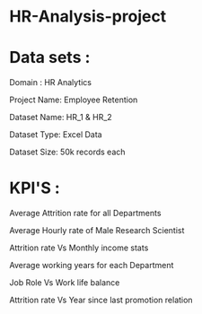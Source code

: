 # HR-Analysis-project
# Data sets :
Domain : HR Analytics

Project Name: Employee Retention

Dataset Name: HR_1 & HR_2

Dataset Type: Excel Data

Dataset Size: 50k records each

# KPI'S : 
Average Attrition rate for all Departments

Average Hourly rate of Male Research Scientist

Attrition rate Vs Monthly income stats

Average working years for each Department

Job Role Vs Work life balance

Attrition rate Vs Year since last promotion relation


